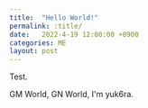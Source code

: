 ```yaml
---
title:  "Hello World!"
permalink: :title/
date:   2022-4-19 12:00:00 +0900
categories: ME
layout: post
---
```


Test.

GM World, GN World, I'm yuk6ra.
